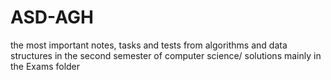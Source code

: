 # ASD-AGH
the most important notes, tasks and tests from algorithms and data structures in the second semester of computer science/
solutions mainly in the Exams folder

